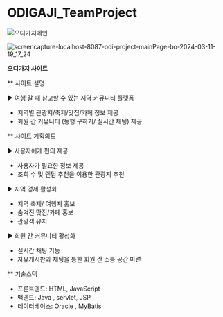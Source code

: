 # ODIGAJI_TeamProject
![오디가지메인](https://github.com/ES1230/TheNorthFace-_html/assets/153258776/c2ed1396-d32b-4524-9ebc-cf285578f4cd)

![screencapture-localhost-8087-odi-project-mainPage-bo-2024-03-11-19_17_24](https://github.com/ES1230/TheNorthFace-_html/assets/153258776/14790552-ec45-4f6f-996b-0136f30704c9)

**오디가지 사이트**

** 사이트 설명 

▶ 여행 갈 때 참고할 수 있는 지역 커뮤니티 플랫폼
- 지역별 관광지/축제/맛집/카페 정보 제공
- 회원 간 커뮤니티 (동행 구하기/ 실시간 채팅) 제공


** 사이트 기획의도

▶ 사용자에게 편의 제공
  - 사용자가 필요한 정보 제공
  - 조회 수 및 랜덤 추천을 이용한 관광지 추천
    
▶ 지역 경제 활성화
  - 지역 축제/ 여행지 홍보
  - 숨겨진 맛집/카페 홍보
  - 관광객 유치
    
▶ 회원 간 커뮤니티 활성화
  - 실시간 채팅 기능
  - 자유게시판과 채팅을 통한 회원 간 소통 공간 마련
 
** 기술스택
 - 프론트엔드: HTML, JavaScript
 - 백엔드: Java , servlet, JSP
 - 데이터베이스: Oracle , MyBatis
